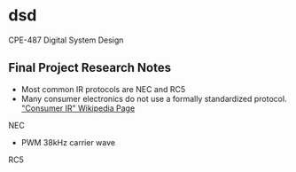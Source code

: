 # dsd
CPE-487 Digital System Design


## Final Project Research Notes

- Most common IR protocols are NEC and RC5
- Many consumer electronics do not use a formally standardized protocol. ["Consumer IR" Wikipedia Page](https://en.wikipedia.org/wiki/Consumer_IR)

NEC
- PWM 38kHz carrier wave

RC5
